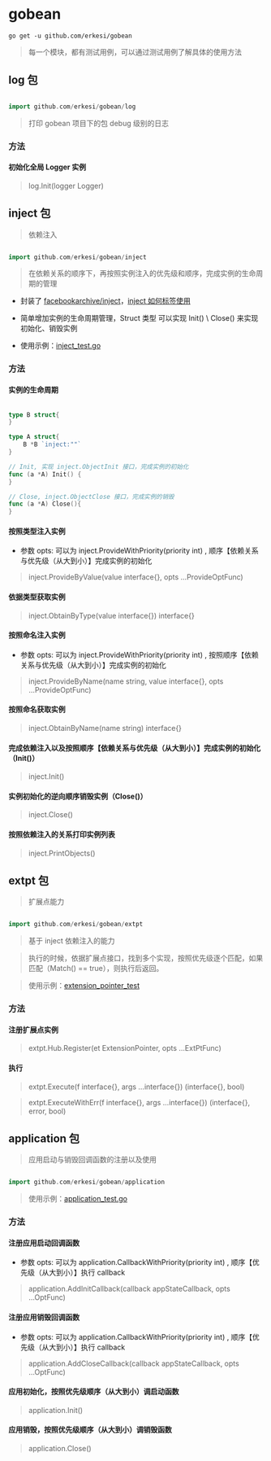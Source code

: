 # gobean

```shell
go get -u github.com/erkesi/gobean
```

> 每一个模块，都有测试用例，可以通过测试用例了解具体的使用方法

## log 包

```go

import github.com/erkesi/gobean/log

```

> 打印 gobean 项目下的包 debug 级别的日志

### 方法

#### 初始化全局 Logger 实例

> log.Init(logger Logger)

## inject 包

> 依赖注入

```go

import github.com/erkesi/gobean/inject

```

> 在依赖关系的顺序下，再按照实例注入的优先级和顺序，完成实例的生命周期的管理

- 封装了 [facebookarchive/inject](https://github.com/facebookarchive/inject)，[inject 如何标签使用](https://pkg.go.dev/github.com/facebookgo/inject)

- 简单增加实例的生命周期管理，Struct 类型 可以实现 Init() \ Close() 来实现初始化、销毁实例

- 使用示例：[inject_test.go](inject/inject_test.go)

### 方法

#### 实例的生命周期


```go

type B struct{
}

type A struct{
	B *B `inject:""`
}

// Init, 实现 inject.ObjectInit 接口，完成实例的初始化
func (a *A) Init() {
}

// Close, inject.ObjectClose 接口，完成实例的销毁
func (a *A) Close(){
}

```

#### 按照类型注入实例

- 参数 opts: 可以为 inject.ProvideWithPriority(priority int) , 顺序【依赖关系与优先级（从大到小）】完成实例的初始化

> inject.ProvideByValue(value interface{}, opts ...ProvideOptFunc)

#### 依据类型获取实例

> inject.ObtainByType(value interface{}) interface{}

#### 按照命名注入实例

- 参数 opts: 可以为 inject.ProvideWithPriority(priority int) , 按照顺序【依赖关系与优先级（从大到小）】完成实例的初始化

> inject.ProvideByName(name string, value interface{}, opts ...ProvideOptFunc) 

#### 按照命名获取实例

> inject.ObtainByName(name string) interface{}

#### 完成依赖注入以及按照顺序【依赖关系与优先级（从大到小）】完成实例的初始化（Init()）

> inject.Init()

#### 实例初始化的逆向顺序销毁实例（Close()）

> inject.Close()

#### 按照依赖注入的关系打印实例列表

> inject.PrintObjects()

## extpt 包

> 扩展点能力

```go

import github.com/erkesi/gobean/extpt

```



> 基于 inject 依赖注入的能力

> 执行的时候，依据扩展点接口，找到多个实现，按照优先级逐个匹配，如果匹配（Match() == true），则执行后返回。

> 使用示例：[extension_pointer_test](extpt/extension_pointer_test.go)

### 方法

#### 注册扩展点实例

> extpt.Hub.Register(et ExtensionPointer, opts ...ExtPtFunc)

#### 执行

> extpt.Execute(f interface{}, args ...interface{}) (interface{}, bool)

> extpt.ExecuteWithErr(f interface{}, args ...interface{}) (interface{}, error, bool)


## application 包

> 应用启动与销毁回调函数的注册以及使用

```go

import github.com/erkesi/gobean/application

```

> 使用示例：[application_test.go](application/application_test.go)

### 方法

#### 注册应用启动回调函数 

- 参数 opts: 可以为 application.CallbackWithPriority(priority int) , 顺序【优先级（从大到小）】执行 callback

> application.AddInitCallback(callback appStateCallback, opts ...OptFunc)

#### 注册应用销毁回调函数

- 参数 opts: 可以为 application.CallbackWithPriority(priority int) , 顺序【优先级（从大到小）】执行 callback

> application.AddCloseCallback(callback appStateCallback, opts ...OptFunc)

#### 应用初始化，按照优先级顺序（从大到小）调启动函数 

> application.Init()

#### 应用销毁，按照优先级顺序（从大到小）调销毁函数

> application.Close()

